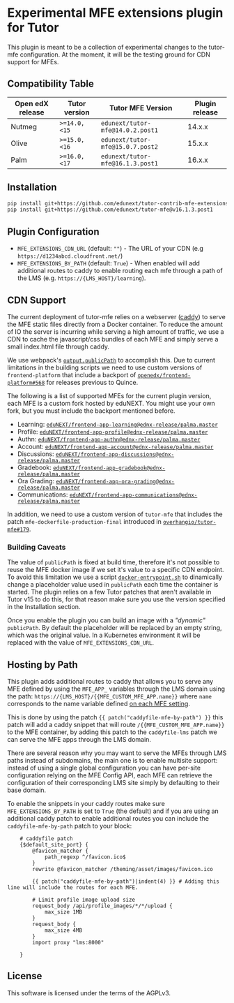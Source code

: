 # Experimental MFE extensions plugin for Tutor

This plugin is meant to be a collection of experimental changes to the
tutor-mfe configuration. At the moment, it will be the testing ground for CDN support
for MFEs.

## Compatibility Table

| Open edX release | Tutor version     | Tutor MFE Version                    | Plugin release |
|------------------|-------------------|--------------------------------------|----------------|
| Nutmeg           | `>=14.0, <15`     | `edunext/tutor-mfe@14.0.2.post1`     | 14.x.x          |
| Olive           | `>=15.0, <16`     | `edunext/tutor-mfe@15.0.7.post2`     | 15.x.x          |
| Palm            | `>=16.0, <17`     | `edunext/tutor-mfe@16.1.3.post1`     | 16.x.x          |

## Installation

```bash
pip install git+https://github.com/edunext/tutor-contrib-mfe-extensions@v16.0.0
pip install git+https://github.com/edunext/tutor-mfe@v16.1.3.post1
```

## Plugin Configuration

- `MFE_EXTENSIONS_CDN_URL` (default: `""`) - The URL of your CDN
  (e.g `https://d1234abcd.cloudfront.net/`)
- `MFE_EXTENSIONS_BY_PATH` (default: `True`) - When enabled will
  add additional routes to caddy to enable routing each mfe through
  a path of the LMS (e.g. `https://{LMS_HOST}/learning`).

## CDN Support

The current deployment of tutor-mfe relies on a webserver
([caddy](https://caddyserver.com/)) to serve the MFE static files directly from
a Docker container. To reduce the amount of IO the server is incurring while
serving a high amount of traffic, we use a CDN to cache the javascript/css
bundles of each MFE and simply serve a small index.html file through caddy.

We use webpack's
[`output.publicPath`](https://webpack.js.org/configuration/output/#outputpublicpath)
to accomplish this. Due to current limitations in the building scripts
we need to use custom versions of `frontend-platform` that include a backport of
[`openedx/frontend-platform#568`](https://github.com/openedx/frontend-platform/pull/568)
for releases previous to Quince.

The following is a list of supported MFEs for the current plugin version, each MFE is a
custom fork hosted by eduNEXT. You might use your own fork, but you must include the backport
mentioned before.

- Learning: [`eduNEXT/frontend-app-learning@ednx-release/palma.master`](https://github.com/eduNEXT/frontend-app-learning/tree/ednx-release/palma.master)
- Profile: [`eduNEXT/frontend-app-profile@ednx-release/palma.master`](https://github.com/eduNEXT/frontend-app-profile/tree/ednx-release/palma.master)
- Authn: [`eduNEXT/frontend-app-authn@ednx-release/palma.master`](https://github.com/eduNEXT/frontend-app-authn/tree/ednx-release/palma.master)
- Account: [`eduNEXT/frontend-app-account@ednx-release/palma.master`](https://github.com/eduNEXT/frontend-app-account/tree/ednx-release/palma.master)
- Discussions: [`eduNEXT/frontend-app-discussions@ednx-release/palma.master`](https://github.com/eduNEXT/frontend-app-discussions/tree/ednx-release/palma.master)
- Gradebook: [`eduNEXT/frontend-app-gradebook@ednx-release/palma.master`](https://github.com/eduNEXT/frontend-app-gradebook/tree/ednx-release/palma.master)
- Ora Grading: [`eduNEXT/frontend-app-ora-grading@ednx-release/palma.master`](https://github.com/eduNEXT/frontend-app-ora-grading/tree/ednx-release/palma.master)
- Communications: [`eduNEXT/frontend-app-communications@ednx-release/palma.master`](https://github.com/eduNEXT/frontend-app-communications/tree/ednx-release/palma.master)

In addition, we need to use a custom version of `tutor-mfe` that includes the patch
`mfe-dockerfile-production-final` introduced in [`overhangio/tutor-mfe#179`](https://github.com/overhangio/tutor-mfe/pull/179).

### Building Caveats

The value of `publicPath` is fixed at build time, therefore it's not possible to reuse
the MFE docker image if we set it's value to a specific CDN endpoint.
To avoid this limitation we use a script
[`docker-entrypoint.sh`](tutormfe_extensions/templates/mfe/build/mfe/docker-entrypoint.sh)
to dinamically change a placeholder value used in `publicPath` each time the container is
started. The plugin relies on a few Tutor patches that aren't available in Tutor v15 to do this,
for that reason make sure you use the version specified in the Installation section.


Once you enable the plugin you can build an image with a _"dynamic"_ `publicPath`.
By default the placeholder will be replaced by an empty string, which was the original value.
In a Kubernetes environment it will be replaced with the value of `MFE_EXTENSIONS_CDN_URL`.

## Hosting by Path

This plugin adds additional routes to caddy that allows you to serve any MFE defined
by using the `MFE_APP_` variables through the LMS domain using the path:
`https://{LMS_HOST}/{{MFE_CUSTOM_MFE_APP.name}}` where `name` corresponds to the
name variable defined
[on each MFE setting](https://github.com/overhangio/tutor-mfe/blob/v15.0.6/tutormfe/plugin.py#L18).

This is done by using the patch `{{ patch("caddyfile-mfe-by-path") }}` this patch will
add a caddy snippet that will route `/{{MFE_CUSTOM_MFE_APP.name}}` to the MFE container,
by adding this patch to the `caddyfile-lms` patch we can serve the MFE apps through the
LMS domain.

There are several reason why you may want to serve the MFEs through LMS paths instead
of subdomains, the main one is to enable multisite support: instead of using
a single global configuration you can have per-site configuration relying on the
MFE Config API, each MFE can retrieve the configuration of their corresponding LMS
site simply by defaulting to their base domain.

To enable the snippets in your caddy routes make sure `MFE_EXTENSIONS_BY_PATH` is set
to `True` (the default) and if you are using an additional caddy patch to enable
additional routes you can include the `caddyfile-mfe-by-path` patch to your block:

```
    # caddyfile patch
    {$default_site_port} {
        @favicon_matcher {
            path_regexp ^/favicon.ico$
        }
        rewrite @favicon_matcher /theming/asset/images/favicon.ico

        {{ patch("caddyfile-mfe-by-path")|indent(4) }} # Adding this line will include the routes for each MFE.

        # Limit profile image upload size
        request_body /api/profile_images/*/*/upload {
            max_size 1MB
        }
        request_body {
            max_size 4MB
        }
        import proxy "lms:8000"

    }
```

## License

This software is licensed under the terms of the AGPLv3.
